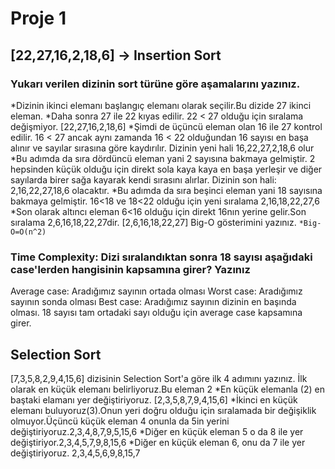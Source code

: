 # Proje 1
## [22,27,16,2,18,6] -> Insertion Sort
### Yukarı verilen dizinin sort türüne göre aşamalarını yazınız.
*Dizinin ikinci elemanı başlangıç elemanı olarak seçilir.Bu dizide 27 ikinci eleman.
*Daha sonra 27 ile 22 kıyas edilir. 22 < 27 olduğu için sıralama değişmiyor. [22,27,16,2,18,6]
*Şimdi de üçüncü eleman olan 16 ile 27 kontrol edilir. 16 < 27 ancak aynı zamanda 16 < 22 olduğundan 16 sayısı en başa alınır ve sayılar sırasına göre kaydırılır. Dizinin yeni hali 16,22,27,2,18,6 olur
*Bu adımda da sıra dördüncü eleman yani 2 sayısına bakmaya gelmiştir. 2 hepsinden küçük olduğu için direkt sola kaya kaya en başa yerleşir ve diğer sayılarda birer sağa kayarak kendi sırasını alırlar. Dizinin son hali: 2,16,22,27,18,6 olacaktır.
*Bu adımda da sıra beşinci eleman yani 18 sayısına bakmaya gelmiştir. 16<18 ve 18<22 olduğu için yeni sıralama 2,16,18,22,27,6
*Son olarak altıncı eleman 6<16 olduğu için direkt 16nın yerine gelir.Son sıralama 2,6,16,18,22,27dir.
[2,6,16,18,22,27]
Big-O gösterimini yazınız.
`*Big-O=O(n^2)`
### Time Complexity: Dizi sıralandıktan sonra 18 sayısı aşağıdaki case'lerden hangisinin kapsamına girer? Yazınız
Average case: Aradığımız sayının ortada olması
Worst case: Aradığımız sayının sonda olması
Best case: Aradığımız sayının dizinin en başında olması.
18 sayısı tam ortadaki sayı olduğu için average case kapsamına girer.
## Selection Sort
[7,3,5,8,2,9,4,15,6] dizisinin Selection Sort'a göre ilk 4 adımını yazınız.
İlk olarak en küçük elemanı belirliyoruz.Bu eleman 2
*En küçük elemanla (2) en baştaki elamanı yer değiştiriyoruz.
[2,3,5,8,7,9,4,15,6]
*İkinci en küçük elemanı buluyoruz(3).Onun yeri doğru olduğu için sıralamada bir değişiklik olmuyor.Üçüncü küçük eleman 4 onunla da 5in yerini değiştiriyoruz.2,3,4,8,7,9,5,15,6
*Diğer en küçük eleman 5 o da 8 ile yer değiştiriyor.2,3,4,5,7,9,8,15,6
*Diğer en küçük eleman 6, onu da 7 ile yer değiştiriyoruz. 2,3,4,5,6,9,8,15,7
